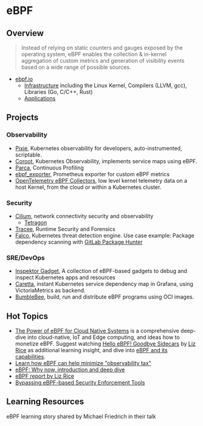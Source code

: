 # eBPF

## Overview

> Instead of relying on static counters and gauges exposed by the operating system, eBPF enables the collection & in-kernel aggregation of custom metrics and generation of visibility events based on a wide range of possible sources. 

- [ebpf.io](https://ebpf.io/)
    - [Infrastructure](https://ebpf.io/infrastructure) including the Linux Kernel, Compilers (LLVM, gcc), Libraries (Go, C/C++, Rust)
    - [Applications](https://ebpf.io/applications)

## Projects

### Observability

- [Pixie](https://px.dev/), Kubernetes observability for developers, auto-instrumented, scriptable.   
- [Coroot](https://coroot.com/), Kubernetes Observability, implements service maps using eBPF. 
- [Parca](https://www.parca.dev/), Continuous Profiling 
- [ebpf_exporter](https://github.com/cloudflare/ebpf_exporter), Prometheus exporter for custom eBPF metrics 
- [OpenTelemetry eBPF Collectors](https://github.com/open-telemetry/opentelemetry-ebpf), low level kernel telemetry data on a host Kernel, from the cloud or within a Kubernetes cluster.

### Security 

- [Cilium](https://cilium.io/), network connectivity security and observability
    - [Tetragon](https://github.com/cilium/tetragon)
- [Tracee](https://aquasecurity.github.io/tracee/latest/), Runtime Security and Forensics
- [Falco](https://falco.org/), Kubernetes threat detection engine. Use case example: Package dependency scanning with [GitLab Package Hunter](https://falco.org/blog/gitlab-falco-package-hunter/)

### SRE/DevOps 

- [Inspektor Gadget](https://www.inspektor-gadget.io/), A collection of eBPF-based gadgets to debug and inspect Kubernetes apps and resources 
- [Caretta](https://github.com/groundcover-com/caretta), instant Kubernetes service dependency map in Grafana, using VictoriaMetrics as backend. 
- [BumbleBee](https://github.com/solo-io/bumblebee), build, run and distribute eBPF programs using OCI images.

## Hot Topics

- [The Power of eBPF for Cloud Native Systems](https://cybersecurity-magazine.com/the-power-of-ebpf-for-cloud-native-systems/) is a comprehensive deep-dive into cloud-native, IoT and Edge computing, and ideas how to monetize eBPF. Suggest watching [Hello eBPF! Goodbye Sidecars](https://www.youtube.com/watch?v=ThtRT8dhu8c) by [Liz Rice](https://www.linkedin.com/in/lizrice/) as additional learning insight, and dive into [eBPF and its capabilities](https://medium.com/exness-blog/ebpf-and-its-capabilities-9a3a1dce3802). 
- [Learn how eBPF can help minimize "observability tax"](https://coroot.com/blog/minimizing-observability-tax)
- [eBPF: Why now, introduction and deep dive](https://whynowtech.substack.com/p/ebpf?sd=pf)
- [eBPF report by Liz Rice](https://isovalent.com/ebpf/)
- [Bypassing eBPF-based Security Enforcement Tools](https://www.form3.tech/engineering/content/bypassing-ebpf-tools)

## Learning Resources

eBPF learning story shared by Michael Friedrich in their talk 